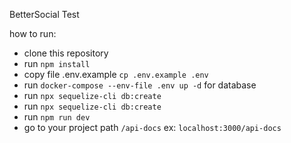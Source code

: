 BetterSocial Test

how to run:
- clone this repository
- run `npm install`
- copy file .env.example `cp .env.example .env`
- run `docker-compose --env-file .env up -d` for database
- run `npx sequelize-cli db:create`
- run `npx sequelize-cli db:create`
- run `npm run dev`
- go to your project path `/api-docs` ex: `localhost:3000/api-docs`